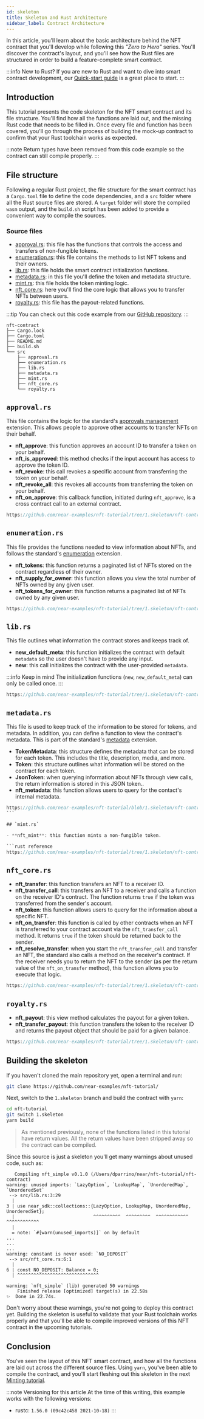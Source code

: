 ```yaml
---
id: skeleton
title: Skeleton and Rust Architecture
sidebar_label: Contract Architecture
---
```


In this article, you'll learn about the basic architecture behind the NFT contract that you'll develop while following this _"Zero to Hero"_ series.
You'll discover the contract's layout, and you'll see how the Rust files are structured in order to build a feature-complete smart contract.

:::info New to Rust?
If you are new to Rust and want to dive into smart contract development, our [Quick-start guide](/docs/develop/contracts/rust/intro) is a great place to start.
:::

## Introduction

This tutorial presents the code skeleton for the NFT smart contract and its file structure.
You'll find how all the functions are laid out, and the missing Rust code that needs to be filled in.
Once every file and function has been covered, you'll go through the process of building the mock-up contract to confirm that your Rust toolchain works as expected.

:::note
Return types have been removed from this code example so the contract can still compile properly.
:::

## File structure

Following a regular Rust project, the file structure for the smart contract has a `Cargo.toml` file to define the code dependencies, and a `src` folder where all the Rust source files are stored. A `target` folder will store the compiled `wasm` output, and the `build.sh` script has been added to provide a convenient way to compile the sources.

### Source files

- [approval.rs](#approvalrs): this file has the functions that controls the access and transfers of non-fungible tokens.
- [enumeration.rs](#enumerationrs): this file contains the methods to list NFT tokens and their owners.
- [lib.rs](#librs): this file holds the smart contract initialization functions.
- [metadata.rs](#metadatars): in this file you'll define the token and metadata structure.
- [mint.rs](#mintrs): this file holds the token minting logic.
- [nft_core.rs](#nft_corers): here you'll find the core logic that allows you to transfer NFTs between users.
- [royalty.rs](#royaltyrs): this file has the payout-related functions.

:::tip
You can check out this code example from our [GitHub repository](ttps://github.com/near-examples/nft-tutorial/tree/1.skeleton/).
:::

```
nft-contract
├── Cargo.lock
├── Cargo.toml
├── README.md
├── build.sh
└── src
    ├── approval.rs
    ├── enumeration.rs
    ├── lib.rs
    ├── metadata.rs
    ├── mint.rs
    ├── nft_core.rs
    └── royalty.rs
```

## `approval.rs`

This file contains the logic for the standard's [approvals management](https://nomicon.io/Standards/NonFungibleToken/ApprovalManagement.html) extension.
This allows people to approve other accounts to transfer NFTs on their behalf.

- **nft_approve**: this function approves an account ID to transfer a token on your behalf.
- **nft_is_approved**: this method checks if the input account has access to approve the token ID.
- **nft_revoke**: this call revokes a specific account from transferring the token on your behalf.
- **nft_revoke_all**: this revokes all accounts from transferring the token on your behalf.
- **nft_on_approve**: this callback function, initiated during `nft_approve`, is a cross contract call to an external contract.

```rust reference
https://github.com/near-examples/nft-tutorial/tree/1.skeleton/nft-contract/src/approval.rs#L7-L36
```

## `enumeration.rs`

This file provides the functions needed to view information about NFTs, and follows the standard's [enumeration](https://nomicon.io/Standards/NonFungibleToken/Enumeration.html) extension.

- **nft_tokens**: this function returns a paginated list of NFTs stored on the contract regardless of their owner.
- **nft_supply_for_owner**: this function allows you view the total number of NFTs owned by any given user.
- **nft_tokens_for_owner**: this function returns a paginated list of NFTs owned by any given user.

```rust reference
https://github.com/near-examples/nft-tutorial/tree/1.skeleton/nft-contract/src/enumeration.rs#L4-L33
```

## `lib.rs`

This file outlines what information the contract stores and keeps track of.

- **new_default_meta**: this function initializes the contract with default `metadata` so the user doesn't have to provide any input.
- **new**: this call initializes the contract with the user-provided `metadata`.

:::info Keep in mind
The initialization functions (`new`, `new_default_meta`) can only be called once.
:::

```rust reference
https://github.com/near-examples/nft-tutorial/tree/1.skeleton/nft-contract/src/lib.rs#L45-L68
```

## `metadata.rs`

This file is used to keep track of the information to be stored for tokens, and metadata.
In addition, you can define a function to view the contract's metadata.
This is part of the standard's [metadata](https://nomicon.io/Standards/NonFungibleToken/Metadata.html) extension.

- **TokenMetadata**: this structure defines the metadata that can be stored for each token. This includes the title, description, media, and more.
- **Token**: this structure outlines what information will be stored on the contract for each token.
- **JsonToken**: when querying information about NFTs through view calls, the return information is stored in this JSON token..
- **nft_metadata**: this function allows users to query for the contact's internal metadata.

````rust reference
https://github.com/near-examples/nft-tutorial/blob/1.skeleton/nft-contract/src/metadata.rs#L10-L54
```

## `mint.rs`

- **nft_mint**: this function mints a non-fungible token.

```rust reference
https://github.com/near-examples/nft-tutorial/tree/1.skeleton/nft-contract/src/mint.rs#L4-L16
````

## `nft_core.rs`

- **nft_transfer**: this function transfers an NFT to a receiver ID.
- **nft_transfer_call**: this transfers an NFT to a receiver and calls a function on the receiver ID's contract. The function returns `true` if the token was transferred from the sender's account.
- **nft_token**: this function allows users to query for the information about a specific NFT.
- **nft_on_transfer**: this function is called by other contracts when an NFT is transferred to your contract account via the `nft_transfer_call` method. It returns `true` if the token should be returned back to the sender.
- **nft_resolve_transfer**: when you start the `nft_transfer_call` and transfer an NFT, the standard also calls a method on the receiver's contract. If the receiver needs you to return the NFT to the sender (as per the return value of the `nft_on_transfer` method), this function allows you to execute that logic.

```rust reference
https://github.com/near-examples/nft-tutorial/tree/1.skeleton/nft-contract/src/nft_core.rs#L8-L57
```

## `royalty.rs`

- **nft_payout**: this view method calculates the payout for a given token.
- **nft_transfer_payout**: this function transfers the token to the receiver ID and returns the payout object that should be paid for a given balance.

```rust reference
https://github.com/near-examples/nft-tutorial/tree/1.skeleton/nft-contract/src/royalty.rs#L3-L17
```

## Building the skeleton

If you haven't cloned the main repository yet, open a terminal and run:

```sh
git clone https://github.com/near-examples/nft-tutorial/
```

Next, switch to the `1.skeleton` branch and build the contract with `yarn`:

```sh
cd nft-tutorial
git switch 1.skeleton
yarn build
```

> As mentioned previously, none of the functions listed in this tutorial have return values.
> All the return values have been stripped away so the contract can be compiled.

Since this source is just a skeleton you'll get many warnings about unused code, such as:

```
   Compiling nft_simple v0.1.0 (/Users/dparrino/near/nft-tutorial/nft-contract)
warning: unused imports: `LazyOption`, `LookupMap`, `UnorderedMap`, `UnorderedSet`
 --> src/lib.rs:3:29
  |
3 | use near_sdk::collections::{LazyOption, LookupMap, UnorderedMap, UnorderedSet};
  |                             ^^^^^^^^^^  ^^^^^^^^^  ^^^^^^^^^^^^  ^^^^^^^^^^^^
  |
  = note: `#[warn(unused_imports)]` on by default
...
...
...
warning: constant is never used: `NO_DEPOSIT`
 --> src/nft_core.rs:6:1
  |
6 | const NO_DEPOSIT: Balance = 0;
  | ^^^^^^^^^^^^^^^^^^^^^^^^^^^^^^

warning: `nft_simple` (lib) generated 50 warnings
    Finished release [optimized] target(s) in 22.58s
✨  Done in 22.74s.
```

Don't worry about these warnings, you're not going to deploy this contract yet.
Building the skeleton is useful to validate that your Rust toolchain works properly and that you'll be able to compile improved versions of this NFT contract in the upcoming tutorials.

## Conclusion

You've seen the layout of this NFT smart contract, and how all the functions are laid out across the different source files.
Using `yarn`, you've been able to compile the contract, and you'll start fleshing out this skeleton in the next [Minting tutorial](/docs/tutorials/contracts/nfts/minting).

:::note Versioning for this article
At the time of this writing, this example works with the following versions:

- rustc: `1.56.0 (09c42c458 2021-10-18)`
  :::
